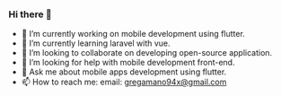 ### Hi there 👋

<!--
**geeOnama940515/geeOnama940515** is a ✨ _special_ ✨ repository because its `README.md` (this file) appears on your GitHub profile.

Here are some ideas to get you started:

- 🔭 I’m currently working on mobile development using flutter.
- 🌱 I’m currently learning laravel with vue.
- 👯 I’m looking to collaborate on developing open-source application.
- 🤔 I’m looking for help with mobile development front-end.
- 💬 Ask me about mobile apps development using flutter.
- 📫 How to reach me: email: gregamano94@gmail.com
-->
- 🔭 I’m currently working on mobile development using flutter.
- 🌱 I’m currently learning laravel with vue.
- 👯 I’m looking to collaborate on developing open-source application.
- 🤔 I’m looking for help with mobile development front-end.
- 💬 Ask me about mobile apps development using flutter.
- 📫 How to reach me: email: gregamano94x@gmail.com
